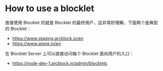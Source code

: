 # How to use a blocklet

直接使用 Blocklet 的就是 Blocklet 的最终用户，这非常好理解，下面两个是典型的 Blocklet：

- https://www.staging.arcblock.io/en
- https://www.aigne.io/en

在 Blocklet Server 上可以直接访问每个 Blocklet 面向用户的入口：

- https://node-dev-1.arcblock.io/admin/blocklets
